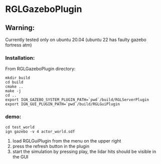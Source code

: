 # RGLGazeboPlugin
## Warning:

Currently tested only on ubuntu 20.04 (ubuntu 22 has faulty gazebo fortress atm)

### Installation:
From RGLGazeboPlugin directory:
```
mkdir build
cd build
cmake ..
make -j
cd ..
export IGN_GAZEBO_SYSTEM_PLUGIN_PATH=`pwd`/build/RGLServerPlugin
export IGN_GUI_PLUGIN_PATH=`pwd`/build/RGLGuiPlugin
```
### demo:
```
cd test_world
ign gazebo -v 4 actor_world.sdf
```

1. load RGLGuiPlugin from the menu on the upper right
2. press the refresh button in the plugin
3. start the simulation by pressing play, the lidar hits should be visible in the GUI